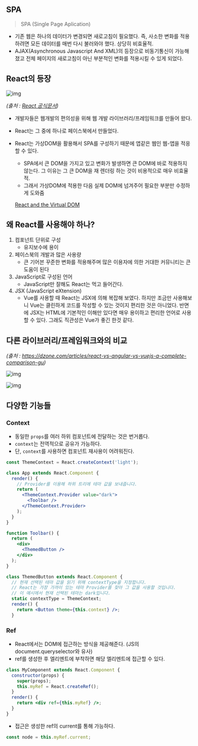 ## SPA

> SPA (Single Page Aplication)

- 기존 웹은 하나의 데이터가 변경되면 새로고침이 필요했다. 즉, 사소한 변화를 적용하려면 모든 데이터를 매번 다시 불러와야 했다. 상당히 비효율적.
- AJAX(Asynchronous Javascript And XML)의 등장으로 비동기통신이 가능해졌고 전체 페이지의 새로고침이 아닌 부분적인 변화를 적용시킬 수 있게 되었다.

## React의 등장

![img](https://s3.us-west-2.amazonaws.com/secure.notion-static.com/21bfbbb0-b814-4d0c-9a49-2833432df5f3/Untitled.png?X-Amz-Algorithm=AWS4-HMAC-SHA256&X-Amz-Credential=AKIAT73L2G45O3KS52Y5%2F20210320%2Fus-west-2%2Fs3%2Faws4_request&X-Amz-Date=20210320T073954Z&X-Amz-Expires=86400&X-Amz-Signature=22f36a39a52944d1bbf9e7d6c47f2bca55fcd4538736142a6612673835bce966&X-Amz-SignedHeaders=host&response-content-disposition=filename%20%3D%22Untitled.png%22)

*(출처 : [React 공식문서](https://ko.reactjs.org/))*

- 개발자들은 웹개발의 편의성을 위해 웹 개발 라이브러리/프레임워크를 만들어 왔다.

- React는 그 중에 하나로 페이스북에서 만들었다.

- React는 가상DOM을 활용해서 SPA를 구성하기 때문에 앱같은 웹인 웹-앱을 적응할 수 있다.

  - SPA에서 큰 DOM을 가지고 있고 변화가 발생하면 큰 DOM에 바로 적용하지 않는다. 그 이유는 그 큰 DOM을 재 렌더링 하는 것이 비용적으로 매우 비효율적.
  - 그래서 가상DOM에 적용한 다음 실제 DOM에 넘겨주어 필요한 부분만 수정하게 도와줌

  [React and the Virtual DOM](https://www.youtube.com/watch?v=muc2ZF0QIO4)

## 왜 React를 사용해야 하나?

1. 컴포넌트 단위로 구성
   - 유지보수에 용이
2. 페이스북의 개발과 많은 사용량
   - 큰 기어븐 꾸준한 변화를 적용해주며 많은 이용자에 의한 거대한 커뮤니티는 큰 도움이 된다
3. JavaScript로 구성된 언어
   - JavaScript만 잘해도 React는 먹고 들어간다.
4. JSX (JavaScript eXtension)
   - Vue를 사용할 때 React는 JSX에 의해 복잡해 보였다. 하지만 조금만 사용해보니 Vue는 클린하게 코드를 작성할 수 있는 것이지 편리한 것은 아니었다. 반면에 JSX는 HTML에 기본적인 이해만 있다면 매우 용이하고 편리한 언어로 사용할 수 있다. 그래도 직관성은 Vue가 좋긴 한것 같다.

## 다른 라이브러리/프레임워크와의 비교

*(출처 : https://dzone.com/articles/react-vs-angular-vs-vuejs-a-complete-comparison-gu)*

![img](https://s3.us-west-2.amazonaws.com/secure.notion-static.com/38b70a95-95f1-4057-bb3c-a13081f4806d/Untitled.png?X-Amz-Algorithm=AWS4-HMAC-SHA256&X-Amz-Credential=AKIAT73L2G45O3KS52Y5%2F20210320%2Fus-west-2%2Fs3%2Faws4_request&X-Amz-Date=20210320T074428Z&X-Amz-Expires=86400&X-Amz-Signature=8a76e30dc1dfdb1b5a12b048c40c9f639debfc3ee56605b833a4f0cb1cf2fc2f&X-Amz-SignedHeaders=host&response-content-disposition=filename%20%3D%22Untitled.png%22)

![img](https://s3.us-west-2.amazonaws.com/secure.notion-static.com/92753891-c927-4018-a04d-87addc17078a/Untitled.png?X-Amz-Algorithm=AWS4-HMAC-SHA256&X-Amz-Credential=AKIAT73L2G45O3KS52Y5%2F20210320%2Fus-west-2%2Fs3%2Faws4_request&X-Amz-Date=20210320T074558Z&X-Amz-Expires=86400&X-Amz-Signature=b7d9bfc62d7e3ec0395eb4db1d2fb12279532bea32b58fb0dcd373e06e349c7e&X-Amz-SignedHeaders=host&response-content-disposition=filename%20%3D%22Untitled.png%22)

## 다양한 기능들

### Context

- 동일한 `props`를 여러 하위 컴포넌트에 전달하는 것은 번거롭다.
- `context`는 전역적으로 공유가 가능하다.
- 단, `context`를 사용하면 컴포넌트 재사용이 어려워진다.

```jsx
const ThemeContext = React.createContext('light');

class App extends React.Component {
  render() {
    // Provider를 이용해 하위 트리에 테마 값을 보내줍니다.
    return (
      <ThemeContext.Provider value="dark">
        <Toolbar />
      </ThemeContext.Provider>
    );
  }
}

function Toolbar() {
  return (
    <div>
      <ThemedButton />
    </div>
  );
}

class ThemedButton extends React.Component {
  // 현재 선택된 테마 값을 읽기 위해 contextType을 지정합니다.
  // React는 가장 가까이 있는 테마 Provider를 찾아 그 값을 사용할 것입니다.
  // 이 예시에서 현재 선택된 테마는 dark입니다.
  static contextType = ThemeContext;
  render() {
    return <Button theme={this.context} />;
  }
```

### Ref

- React에서는 DOM에 접근하는 방식을 제공해준다. (JS의 document.queryselector와 유사)
- ref를 생성한 후 엘리멘트에 부착하면 해당 엘리멘트에 접근할 수 있다.

```jsx
class MyComponent extends React.Component {
  constructor(props) {
    super(props);
    this.myRef = React.createRef();
  }
  render() {
    return <div ref={this.myRef} />;
  }
}
```

- 접근은 생성한 ref의 current를 통해 가능하다.

```jsx
const node = this.myRef.current;
```